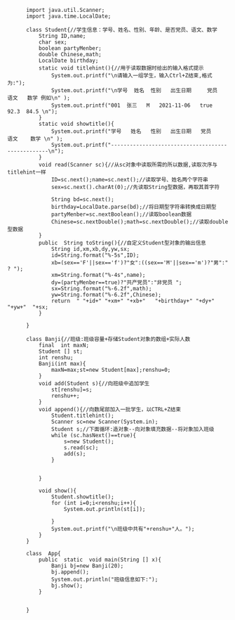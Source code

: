           import java.util.Scanner;
          import java.time.LocalDate;

          class Student{//学生信息：学号、姓名、性别、年龄、是否党员、语文、数学
              String ID,name;
              char sex;
              boolean partyMenber;
              double Chinese,math;
              LocalDate birthday;
              static void titlehint(){//用于读取数据时给出的输入格式提示
                  System.out.printf("\n请输入一组学生，输入Ctrl+Z结束,格式为:");
                  System.out.printf("\n学号  姓名  性别   出生日期     党员   语文   数学 例如\n" );
                  System.out.printf("001  张三   M   2021-11-06   true  92.3  84.5 \n");
              }
              static void showtitle(){
                  System.out.printf("学号   姓名   性别   出生日期   党员    语文    数学 \n" );
                  System.out.printf("--------------------------------------------------\n");
              }
              void read(Scanner sc){//从sc对象中读取所需的所以数据,读取次序与titlehint一样
                  ID=sc.next();name=sc.next();//读取学号、姓名两个字符串
                  sex=sc.next().charAt(0);//先读取String型数据，再取其首字符

                  String bd=sc.next();
                  birthday=LocalDate.parse(bd);//将日期型字符串转换成日期型
                  partyMenber=sc.nextBoolean();//读取boolean数据
                  Chinese=sc.nextDouble();math=sc.nextDouble();//读取double型数据
              }
              public  String toString(){//自定义Student型对象的输出信息
                  String id,xm,xb,dy,yw,sx;
                  id=String.format("%-5s",ID);
                  xb=(sex=='F'||sex=='f')?"女":((sex=='M'||sex=='m')?"男":" ? ");
                  xm=String.format("%-4s",name);
                  dy=(partyMenber==true)?"共产党员":"非党员 ";
                  sx=String.format("%-6.2f",math);
                  yw=String.format("%-6.2f",Chinese);
                  return  " "+id+" "+xm+" "+xb+"   "+birthday+" "+dy+" "+yw+"  "+sx;
              }

          }

          class Banji{//班级:班级容量+存储Student对象的数组+实际人数
              final  int maxN;
              Student [] st;
              int renshu;
              Banji(int max){
                  maxN=max;st=new Student[max];renshu=0;
              }
              void add(Student s){//向班级中追加学生
                  st[renshu]=s;
                  renshu++;
              }
              void append(){//向数尾部加入一批学生，以CTRL+Z结束
                  Student.titlehint();
                  Scanner sc=new Scanner(System.in);
                  Student s;//下面循环:造对象--向对象填充数据--将对象加入班级
                  while (sc.hasNext()==true){
                      s=new Student();
                      s.read(sc);
                      add(s);
                  }


              }

              void show(){
                  Student.showtitle();
                  for (int i=0;i<renshu;i++){
                      System.out.println(st[i]);

                  }
                  System.out.printf("\n班级中共有"+renshu+"人。");
              }
          }

          class  App{
              public  static  void main(String [] x){
                  Banji bj=new Banji(20);
                  bj.append();
                  System.out.println("班级信息如下:");
                  bj.show();
              }


          }
